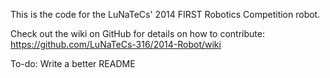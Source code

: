 This is the code for the LuNaTeCs' 2014 FIRST Robotics Competition robot.

Check out the wiki on GitHub for details on how to contribute: https://github.com/LuNaTeCs-316/2014-Robot/wiki

To-do: Write a better README
